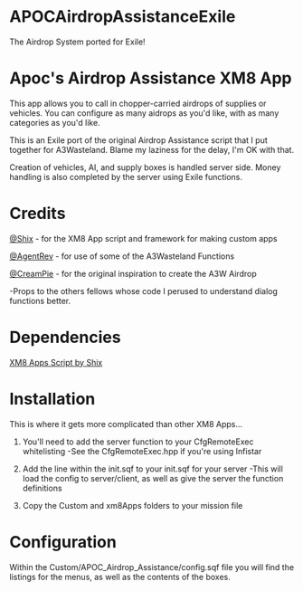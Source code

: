 # APOCAirdropAssistanceExile
The Airdrop System ported for Exile!
# Apoc's Airdrop Assistance XM8 App
This app allows you to call in chopper-carried airdrops of supplies or vehicles.  You can configure as many aidrops as you'd like, with as many categories as you'd like.

This is an Exile port of the original Airdrop Assistance script that I put together for A3Wasteland.  Blame my laziness for the delay, I'm OK with that.

Creation of vehicles, AI, and supply boxes is handled server side.  Money handling is also completed by the server using Exile functions.

# Credits
[@Shix](http://www.exilemod.com/profile/4566-shix/) - for the XM8 App script and framework for making custom apps

[@AgentRev](http://forums.a3wasteland.com/index.php?action=profile;u=53) - for use of some of the A3Wasteland Functions

[@CreamPie](http://forums.a3wasteland.com/index.php?action=profile;u=260) - for the original inspiration to create the A3W Airdrop

-Props to the others fellows whose code I perused to understand dialog functions better.

# Dependencies
[XM8 Apps Script by Shix](http://www.exilemod.com/topic/9040-xm8-apps/)

# Installation
This is where it gets more complicated than other XM8 Apps...

1) You'll need to add the server function to your CfgRemoteExec whitelisting
	-See the CfgRemoteExec.hpp if you're using Infistar

2) Add the line within the init.sqf to your init.sqf for your server
	-This will load the config to server/client, as well as give the server the function definitions
	
3) Copy the Custom and xm8Apps folders to your mission file

# Configuration
Within the Custom/APOC_Airdrop_Assistance/config.sqf file you will find the listings for the menus, as well as the contents of the boxes.
